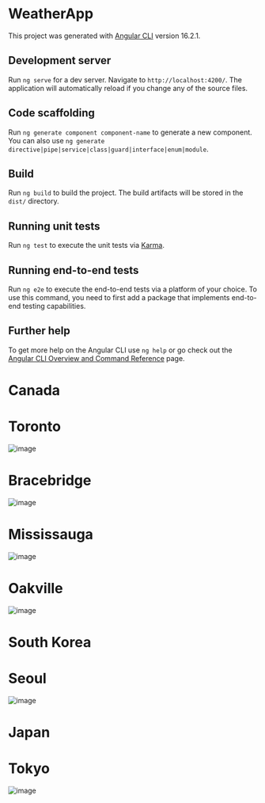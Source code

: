 # WeatherApp

This project was generated with [Angular CLI](https://github.com/angular/angular-cli) version 16.2.1.

## Development server

Run `ng serve` for a dev server. Navigate to `http://localhost:4200/`. The application will automatically reload if you change any of the source files.

## Code scaffolding

Run `ng generate component component-name` to generate a new component. You can also use `ng generate directive|pipe|service|class|guard|interface|enum|module`.

## Build

Run `ng build` to build the project. The build artifacts will be stored in the `dist/` directory.

## Running unit tests

Run `ng test` to execute the unit tests via [Karma](https://karma-runner.github.io).

## Running end-to-end tests

Run `ng e2e` to execute the end-to-end tests via a platform of your choice. To use this command, you need to first add a package that implements end-to-end testing capabilities.

## Further help

To get more help on the Angular CLI use `ng help` or go check out the [Angular CLI Overview and Command Reference](https://angular.io/cli) page.

# Canada

# Toronto
![image](https://github.com/JisooKang03/WeatherApp/assets/123222051/28a509bc-d5d3-472e-8828-de69c69701e0)
# Bracebridge
![image](https://github.com/JisooKang03/WeatherApp/assets/123222051/d58fc1bd-6478-4de5-a509-b2a6237b891e)
# Mississauga
![image](https://github.com/JisooKang03/WeatherApp/assets/123222051/3ccfa02f-e898-4ee5-956a-49034c328887)
# Oakville
![image](https://github.com/JisooKang03/WeatherApp/assets/123222051/792efe47-4e49-4a17-bf74-f2fdaf78ac40)

# South Korea
# Seoul
![image](https://github.com/JisooKang03/WeatherApp/assets/123222051/3f68c813-e39c-43c9-b350-eb9d8328ce25)

# Japan

# Tokyo
![image](https://github.com/JisooKang03/WeatherApp/assets/123222051/cb0d9a2b-5c6f-479b-b414-9cfa09209e79)

